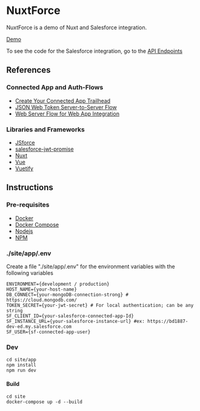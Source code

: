 # NuxtForce
NuxtForce is a demo of Nuxt and Salesforce integration.

[Demo]

To see the code for the Salesforce integration, go to the [API Endpoints]

## References

### Connected App and Auth-Flows
  - [Create Your Connected App Trailhead]
  - [JSON Web Token Server-to-Server Flow]
  - [Web Server Flow for Web App Integration]

### Libraries and Frameworks
  - [JSforce]
  - [salesforce-jwt-promise]
  - [Nuxt]
  - [Vue]
  - [Vuetify]

## Instructions

### Pre-requisites
  - [Docker]
  - [Docker Compose]
  - [Nodejs]
  - [NPM]

### ./site/app/.env
Create a file "./site/app/.env" for the environment variables with the following variables
```
ENVIRONMENT={development / production}
HOST_NAME={your-host-name}
DB_CONNECT={your-mongoDB-connection-strong} # https://cloud.mongodb.com/
TOKEN_SECRET={your-jwt-secret} # For local authentication; can be any string
SF_CLIENT_ID={your-salesforce-connected-app-Id}
SF_INSTANCE_URL={your-salesforce-instance-url} #ex: https://bd1887-dev-ed.my.salesforce.com
SF_USER={sf-connected-app-user}
```

### Dev
```
cd site/app
npm install
npm run dev
```

#### Build
```
cd site
docker-compose up -d --build
```
[Demo]: <http://www.imugi.io>
[API Endpoints]: <https://github.com/BrandonEnclude/nuxt-force/tree/master/site/app/api>
[Docker]: <https://docs.docker.com/get-docker/>
[Docker Compose]: <https://docs.docker.com/compose/install/>
[Nodejs]: <https://nodejs.org/en/download/>
[NPM]: <https://www.npmjs.com/get-npm>
[Create Your Connected App Trailhead]: <https://trailhead.salesforce.com/en/content/learn/modules/sfdx_travis_ci/sfdx_travis_ci_connected_app>
[JSON Web Token Server-to-Server Flow]: <https://help.salesforce.com/articleView?id=remoteaccess_oauth_jwt_flow.htm&type=5>
[Web Server Flow for Web App Integration]: <https://help.salesforce.com/articleView?id=remoteaccess_oauth_web_server_flow.htm&type=5>
[JSforce]: <https://jsforce.github.io/>
[salesforce-jwt-promise]: <https://github.com/ChuckJonas/salesforce-jwt-promise>
[Nuxt]: <https://nuxtjs.org/>
[Vue]: <https://vuejs.org/>
[Vuetify]: <https://vuetifyjs.com/en/>
